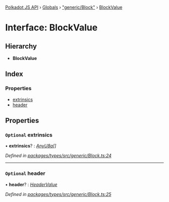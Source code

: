 [Polkadot JS API](../README.md) › [Globals](../globals.md) › ["generic/Block"](../modules/_generic_block_.md) › [BlockValue](_generic_block_.blockvalue.md)

# Interface: BlockValue

## Hierarchy

* **BlockValue**

## Index

### Properties

* [extrinsics](_generic_block_.blockvalue.md#optional-extrinsics)
* [header](_generic_block_.blockvalue.md#optional-header)

## Properties

### `Optional` extrinsics

• **extrinsics**? : *[AnyU8a](../modules/_types_helpers_.md#anyu8a)[]*

*Defined in [packages/types/src/generic/Block.ts:24](https://github.com/polkadot-js/api/blob/253e48f7b/packages/types/src/generic/Block.ts#L24)*

___

### `Optional` header

• **header**? : *[HeaderValue](_generic_block_.headervalue.md)*

*Defined in [packages/types/src/generic/Block.ts:25](https://github.com/polkadot-js/api/blob/253e48f7b/packages/types/src/generic/Block.ts#L25)*
